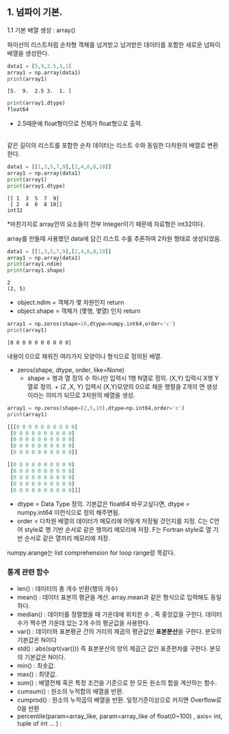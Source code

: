 ## 1. 넘파이 기본.
1.1 기본 배열 생성 : array()

파이선의 리스트처럼 순차형 객체를 넘겨받고 넘겨받은 데이터를 포함한 새로운 넘파이 배열을 생성한다.
```py
data1 = [5,9,2.5,3,1]
array1 = np.array(data1)
print(array1)
```
```
[5.  9.  2.5 3.  1. ]
```
```py
print(array1.dtype)
float64
```
* 2.5때문에 float형이므로 전체가 float형으로 출력.<br><br>

같은 길이의 리스트를 포함한 순차 데이터는 리스트 수와 동일한 다차원의 배열로 변환한다.

```py
data1 = [[1,3,5,7,9],[2,4,6,8,10]]
array1 = np.array(data1)
print(array1)
print(array1.dtype)
```
```
[[ 1  3  5  7  9]
 [ 2  4  6  8 10]]
int32
```
*마찬가지로 array안의 요소들이 전부 Integer이기 때문에 자료형은 int32이다.

array를 만들때 사용했던 data에 담긴 리스트 수를 추론하여 2차원 형태로 생성되었음.

```py
data1 = [[1,3,5,7,9],[2,4,6,8,10]]
array1 = np.array(data1)
print(array1.ndim)
print(array1.shape)
```
```
2
(2, 5)
```
- object.ndim = 객체가 몇 차원인지 return <br>
- object.shape = 객체가 (몇행, 몇열) 인지 return

```py
array1 = np.zeros(shape=10,dtype=numpy.int64,order='c')
print(array1)
```
```
[0 0 0 0 0 0 0 0 0 0]
```
내용이 0으로 채워진 여러가지 모양이나 형식으로 정의된 배열.
- zeros(shape, dtype, order, like=None)
  - shape = 행과 열 정의 수 하나만 입력시 1행 N열로 정의.
  (X,Y) 입력시 X행 Y열로 정의. + (Z ,X, Y) 입력시 (X,Y)모양의 0으로 채운 행렬을 Z개의 면 생성 이라는 의미가 되므로 3차원의 배열을 생성.
```py
array1 = np.zeros(shape=(2,5,10),dtype=np.int64,order='c')
print(array1)

[[[0 0 0 0 0 0 0 0 0 0]
 [0 0 0 0 0 0 0 0 0 0]
 [0 0 0 0 0 0 0 0 0 0]
 [0 0 0 0 0 0 0 0 0 0]
 [0 0 0 0 0 0 0 0 0 0]]

[[0 0 0 0 0 0 0 0 0 0]
 [0 0 0 0 0 0 0 0 0 0]
 [0 0 0 0 0 0 0 0 0 0]
 [0 0 0 0 0 0 0 0 0 0]
 [0 0 0 0 0 0 0 0 0 0]]]
```
  - dtype = Data Type 정의. 기본값은 float64 바꾸고싶다면, dtype = numpy.int64 이런식으로 정의 해주면됨.
  - order = 다차원 배열의 데이터가 메모리에 어떻게 저장될 것인지를 지정. C는 C언어 style로 행 기반 순서로 같은 행끼리 메모리에 저장.
  F는 Fortran style로 열 기반 순서로 같은 열끼리 메모리에 저장.

numpy.arange는 list comprehension for loop range랑 똑같다.

### 통계 관련 함수
- len() : 데이터의 총 개수 반환(행의 개수)
- mean() : 데이터 표본의 평균을 계산. array.mean과 같은 형식으로 입력해도 동일하다.
- median() : 데이터를 정렬했을 때 가운데에 위치한 수 , 즉 중앙값을 구한다.
  데이터 수가 짝수면 가운데 있는 2개 수의 평균값을 사용한다.
- var() : 데이터와 표본평균 간의 거리의 제곱의 평균값인 **표본분산**을 구한다. 분모의 기본값은 N이다
- std() : abs(sqrt(var())) 즉 표본분산의 양의 제곱근 값인 표준편차를 구한다. 분모의 기본값은 N이다.
- min() : 최솟값.
- max() : 최댓값.
- sum() : 배열전체 혹은 특정 조건을 기준으로 한 모든 원소의 합을 계산하는 함수.
- cumsum() : 원소의 누적합의 배열을 반환.
- cumprod() : 원소의 누적곱의 배열을 반환. 일정기준이상으로 커지면 Overflow로 0을 반환
- percentile(param=array_like, param=array_like of float(0~100) , axis= int, tuple of int ... )
  : 

